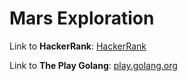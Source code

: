 # Mars Exploration

Link to **HackerRank**: [HackerRank](https://www.hackerrank.com/challenges/mars-exploration/problem)

Link to **The Play Golang**: [play.golang.org](https://play.golang.org/p/hxNGBwyOdJw)
